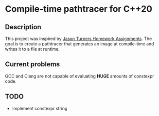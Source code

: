 # Compile-time pathtracer for C++20

## Description
This project was inspired by [Jason Turners Homework Assignments](https://www.youtube.com/watch?v=cpdjQiRxEJ8).
The goal is to create a pathtracer that generates an image at compile-time and writes it to a file at runtime.

## Current problems
GCC and Clang are not capable of evaluating **HUGE** amounts of constexpr code.

## TODO
- Implement constexpr string
